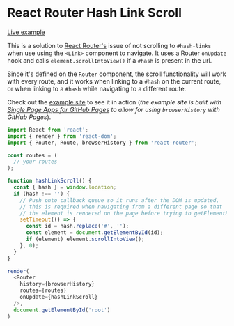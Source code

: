 # React Router Hash Link Scroll

[Live example][liveExample]

This is a solution to [React Router's][reactRouter] issue of not scrolling to `#hash-links` when use using the `<Link>` component to navigate. It uses a Router `onUpdate` hook and calls `element.scrollIntoView()` if a `#hash` is present in the url.  

Since it's defined on the `Router` component, the scroll functionality will work with every route, and it works when linking to a `#hash` on the current route, or when linking to a `#hash` while navigating to a different route.

Check out the [example site][liveExample] to see it in action (*the example site is built with [Single Page Apps for GitHub Pages][spaGHP] to allow for using `browserHistory` with GitHub Pages*).


```javascript
import React from 'react';
import { render } from 'react-dom';
import { Router, Route, browserHistory } from 'react-router';

const routes = (
  // your routes
);

function hashLinkScroll() {
  const { hash } = window.location;
  if (hash !== '') {
    // Push onto callback queue so it runs after the DOM is updated,
    // this is required when navigating from a different page so that
    // the element is rendered on the page before trying to getElementById.
    setTimeout(() => {
      const id = hash.replace('#', '');
      const element = document.getElementById(id);
      if (element) element.scrollIntoView();
    }, 0);
  }
}

render(
  <Router
    history={browserHistory}
    routes={routes}
    onUpdate={hashLinkScroll}
  />,
  document.getElementById('root')
)
```


[reactRouter]: https://github.com/reactjs/react-router
[liveExample]: http://react-router-hash-link-scroll.rafrex.com/
[spaGHP]: https://github.com/rafrex/spa-github-pages
